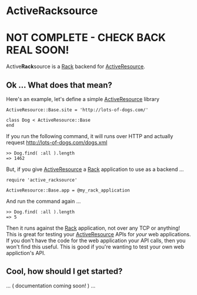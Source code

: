 ActiveRacksource
================

NOT COMPLETE - CHECK BACK REAL SOON!
====================================

Active**Rack**source is a [Rack][] backend for [ActiveResource][].

Ok ... What does that mean?
---------------------------

Here's an example, let's define a simple [ActiveResource][] library

    ActiveResource::Base.site = 'http://lots-of-dogs.com/'

    class Dog < ActiveResource::Base
    end

If you run the following command, it will runs over HTTP and actually request http://lots-of-dogs.com/dogs.xml 

    >> Dog.find( :all ).length
    => 1462

But, if you give [ActiveResource][] a [Rack][] application to use as a backend ...

    require 'active_racksource'

    ActiveResource::Base.app = @my_rack_application

And run the command again ...

    >> Dog.find( :all ).length
    => 5

Then it runs against the [Rack][] application, not over any TCP or anything!  This is great for testing 
your [ActiveResource][] APIs for *your* web applications.  If you don't have the code for the web application 
your API calls, then you won't find this useful.  This is good if you're wanting to test your own 
web appliction's API.

Cool, how should I get started?
-------------------------------

... ( documentation coming soon! ) ...


[rack]:            http://rack.rubyforge.org
[activeresource]:  http://api.rubyonrails.org/classes/ActiveResource/Base.html
